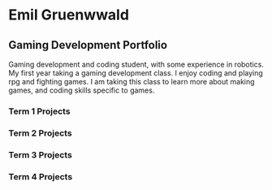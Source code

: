 # Emil Gruenwwald
## Gaming Development Portfolio
Gaming development and coding student, with some experience in robotics. My first year taking a gaming development class. I enjoy coding and playing rpg and fighting games. I am taking this class to learn more about making games, and coding skills specific to games.

### Term 1 Projects

### Term 2 Projects

### Term 3 Projects

### Term 4 Projects
